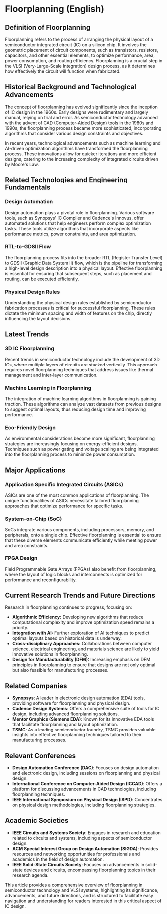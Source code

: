 # Floorplanning (English)

## Definition of Floorplanning

Floorplanning refers to the process of arranging the physical layout of a semiconductor integrated circuit (IC) on a silicon chip. It involves the geometric placement of circuit components, such as transistors, resistors, capacitors, and other essential elements, to optimize performance, area, power consumption, and routing efficiency. Floorplanning is a crucial step in the VLSI (Very-Large-Scale Integration) design process, as it determines how effectively the circuit will function when fabricated.

## Historical Background and Technological Advancements

The concept of floorplanning has evolved significantly since the inception of IC design in the 1960s. Early designs were rudimentary and largely manual, relying on trial and error. As semiconductor technology advanced with the advent of CAD (Computer-Aided Design) tools in the 1980s and 1990s, the floorplanning process became more sophisticated, incorporating algorithms that consider various design constraints and objectives.

In recent years, technological advancements such as machine learning and AI-driven optimization algorithms have transformed the floorplanning process. These innovations allow for quicker iterations and more efficient designs, catering to the increasing complexity of integrated circuits driven by Moore's Law.

## Related Technologies and Engineering Fundamentals

### Design Automation

Design automation plays a pivotal role in floorplanning. Various software tools, such as Synopsys' IC Compiler and Cadence's Innovus, offer automated solutions that help engineers perform complex optimization tasks. These tools utilize algorithms that incorporate aspects like performance metrics, power constraints, and area optimization.

### RTL-to-GDSII Flow

The floorplanning process fits into the broader RTL (Register Transfer Level) to GDSII (Graphic Data System II) flow, which is the pipeline for transforming a high-level design description into a physical layout. Effective floorplanning is essential for ensuring that subsequent steps, such as placement and routing, can be executed efficiently.

### Physical Design Rules

Understanding the physical design rules established by semiconductor fabrication processes is critical for successful floorplanning. These rules dictate the minimum spacing and width of features on the chip, directly influencing the layout decisions.

## Latest Trends

### 3D IC Floorplanning

Recent trends in semiconductor technology include the development of 3D ICs, where multiple layers of circuits are stacked vertically. This approach requires novel floorplanning techniques that address issues like thermal management and inter-layer communication.

### Machine Learning in Floorplanning

The integration of machine learning algorithms in floorplanning is gaining traction. These algorithms can analyze vast datasets from previous designs to suggest optimal layouts, thus reducing design time and improving performance.

### Eco-Friendly Design

As environmental considerations become more significant, floorplanning strategies are increasingly focusing on energy-efficient designs. Techniques such as power gating and voltage scaling are being integrated into the floorplanning process to minimize power consumption.

## Major Applications

### Application Specific Integrated Circuits (ASICs)

ASICs are one of the most common applications of floorplanning. The unique functionalities of ASICs necessitate tailored floorplanning approaches that optimize performance for specific tasks.

### System-on-Chip (SoC)

SoCs integrate various components, including processors, memory, and peripherals, onto a single chip. Effective floorplanning is essential to ensure that these diverse elements communicate efficiently while meeting power and area constraints.

### FPGA Design

Field Programmable Gate Arrays (FPGAs) also benefit from floorplanning, where the layout of logic blocks and interconnects is optimized for performance and reconfigurability.

## Current Research Trends and Future Directions

Research in floorplanning continues to progress, focusing on:

- **Algorithmic Efficiency:** Developing new algorithms that reduce computational complexity and improve optimization speed remains a priority.
- **Integration with AI:** Further exploration of AI techniques to predict optimal layouts based on historical data is underway.
- **Cross-disciplinary Approaches:** Collaborations between computer science, electrical engineering, and materials science are likely to yield innovative solutions in floorplanning.
- **Design for Manufacturability (DFM):** Increasing emphasis on DFM principles in floorplanning to ensure that designs are not only optimal but also feasible for manufacturing processes.

## Related Companies

- **Synopsys**: A leader in electronic design automation (EDA) tools, providing software for floorplanning and physical design.
- **Cadence Design Systems**: Offers a comprehensive suite of tools for IC design, including advanced floorplanning solutions.
- **Mentor Graphics (Siemens EDA)**: Known for its innovative EDA tools that facilitate floorplanning and layout optimization.
- **TSMC**: As a leading semiconductor foundry, TSMC provides valuable insights into effective floorplanning techniques tailored to their manufacturing processes.

## Relevant Conferences

- **Design Automation Conference (DAC)**: Focuses on design automation and electronic design, including sessions on floorplanning and physical design.
- **International Conference on Computer-Aided Design (ICCAD)**: Offers a platform for discussing advancements in CAD technologies, including floorplanning techniques.
- **IEEE International Symposium on Physical Design (ISPD)**: Concentrates on physical design methodologies, including floorplanning strategies.

## Academic Societies

- **IEEE Circuits and Systems Society**: Engages in research and education related to circuits and systems, including aspects of semiconductor design.
- **ACM Special Interest Group on Design Automation (SIGDA)**: Provides resources and networking opportunities for professionals and academics in the field of design automation.
- **IEEE Solid-State Circuits Society**: Focuses on advancements in solid-state devices and circuits, encompassing floorplanning topics in their research agenda. 

This article provides a comprehensive overview of floorplanning in semiconductor technology and VLSI systems, highlighting its significance, advancements, and future directions, and is structured to facilitate easy navigation and understanding for readers interested in this critical aspect of IC design.